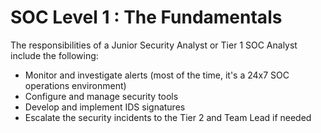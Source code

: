 # SOC Level 1 : The Fundamentals</br>
The responsibilities of a Junior Security Analyst or Tier 1 SOC Analyst include the following:

- Monitor and investigate alerts (most of the time, it's a 24x7 SOC operations environment)
- Configure and manage security tools
- Develop and implement IDS signatures
- Escalate the security incidents to the Tier 2 and Team Lead if needed
